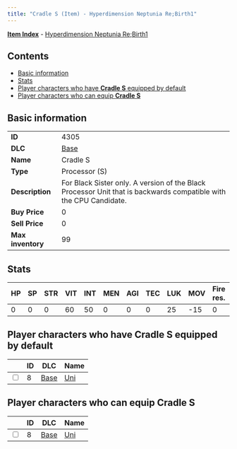 ```yaml
---
title: "Cradle S (Item) - Hyperdimension Neptunia Re;Birth1"
---
```


[**Item Index**](/neptunia/rb1/item/index.html) - [Hyperdimension Neptunia Re;Birth1](/neptunia/rb1)

## Contents

- [Basic information](#basic-information)
- [Stats](#stats)
- [Player characters who have **Cradle S** equipped by default](#player-characters-who-have-cradle-s-equipped-by-default)
- [Player characters who can equip **Cradle S**](#player-characters-who-can-equip-cradle-s)

## Basic information

|   |   |
| -- | -- |
| **ID** | 4305 |
| **DLC** | [Base](/neptunia/rb1/dlc/1-base.html) |
| **Name** | Cradle S |
| **Type** | Processor (S) |
| **Description** | For Black Sister only. A version of the Black Processor Unit that is backwards compatible with the CPU Candidate. |
| **Buy Price** | 0 |
| **Sell Price** | 0 |
| **Max inventory** | 99 |


## Stats

| HP | SP | STR | VIT | INT | MEN | AGI | TEC | LUK | MOV | Fire res. | Ice res. | Wind res. | Lightning res. |
| -- | -- | --- | --- | --- | --- | --- | --- | --- | --- | --------- | -------- | --------- | -------------- |
| 0 | 0 | 0 | 60 | 50 | 0 | 0 | 0 | 25 | -15 | 0 | 0 | 0 | 0 |


## Player characters who have **Cradle S** equipped by default

|    | ID | DLC | Name |
| -- | -- | --- | ---- |
| <input type="checkbox" id="rb1-player-1-8" class="trackbox" /> | 8 | [Base](/neptunia/rb1/dlc/1-base.html) | [Uni](/neptunia/rb1/player/1-8-uni.html) |


## Player characters who can equip **Cradle S**

|    | ID | DLC | Name |
| -- | -- | --- | ---- |
| <input type="checkbox" id="rb1-player-1-8" class="trackbox" /> | 8 | [Base](/neptunia/rb1/dlc/1-base.html) | [Uni](/neptunia/rb1/player/1-8-uni.html) |
